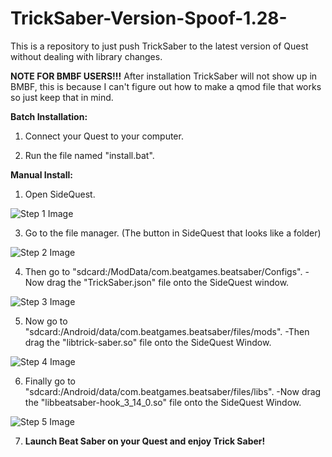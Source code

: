 # TrickSaber-Version-Spoof-1.28-
This is a repository to just push TrickSaber to the latest version of Quest without dealing with library changes.

**NOTE FOR BMBF USERS!!!**
After installation TrickSaber will not show up in BMBF, this is because I can't figure out how to make a qmod file that works so just keep that in mind.
  
**Batch Installation:**
1. Connect your Quest to your computer.

2. Run the file named "install.bat".

**Manual Install:**
1. Open SideQuest.
	
![Step 1 Image](https://github.com/TrickTix/TrickSaber-Version-Spoof-1.28-/assets/95985704/b63078a0-a437-4b21-b353-8464a6c806f5)


3. Go to the file manager. (The button in SideQuest that looks like a folder)
	
![Step 2 Image](https://github.com/TrickTix/TrickSaber-Version-Spoof-1.28-/assets/95985704/6d6aedfa-1479-4f72-ab4c-6440c2dfffa5)


4. Then go to "sdcard:/ModData/com.beatgames.beatsaber/Configs".
	    -Now drag the "TrickSaber.json" file onto the SideQuest window.
	
![Step 3 Image](https://github.com/TrickTix/TrickSaber-Version-Spoof-1.28-/assets/95985704/b36b2d88-9ec2-473a-a89b-3da15301fcae)


5. Now go to "sdcard:/Android/data/com.beatgames.beatsaber/files/mods".
	    -Then drag the "libtrick-saber.so" file onto the SideQuest Window.
	
![Step 4 Image](https://github.com/TrickTix/TrickSaber-Version-Spoof-1.28-/assets/95985704/ff2176ca-8ab9-4288-8196-16fe6207b6db)


6. Finally go to "sdcard:/Android/data/com.beatgames.beatsaber/files/libs".
	    -Now drag the "libbeatsaber-hook_3_14_0.so" file onto the SideQuest Window.
	
![Step 5 Image](https://github.com/TrickTix/TrickSaber-Version-Spoof-1.28-/assets/95985704/4f93b59e-c9dd-464b-8d5b-7f4bc78a28bb)

7. **Launch Beat Saber on your Quest and enjoy Trick Saber!**
